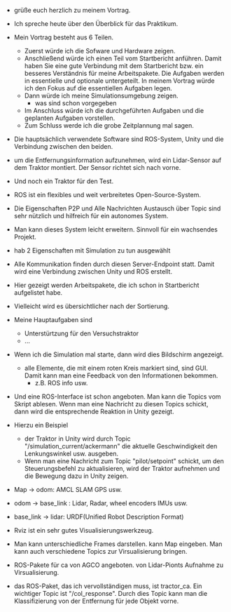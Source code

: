 - grüße euch herzlich zu meinem Vortrag. 
- Ich spreche heute über den Überblick für das Praktikum. 

- Mein Vortrag besteht aus 6 Teilen. 
	- Zuerst würde ich die Sofware und Hardware zeigen. 
	- Anschließend würde ich einen Teil vom Startbericht anführen. Damit haben Sie eine gute Verbindung mit dem Startbericht bzw. ein besseres Verständnis für meine Arbeitspakete. Die Aufgaben werden in essentielle und optionale untergeteilt. In meinem Vortrag würde ich den Fokus auf die essentiellen Aufgaben legen. 
	- Dann würde ich meine Simulationsumgebung zeigen.
		- was sind schon vorgegeben
	- Im Anschluss würde ich die durchgeführten Aufgaben und die geplanten Aufgaben vorstellen. 
	- Zum Schluss werde ich die grobe Zeitplannung mal sagen. 

- Die hauptsächlich verwendete Software sind ROS-System, Unity und die Verbindung zwischen den beiden. 
- um die Entfernungsinformation aufzunehmen, wird ein Lidar-Sensor auf dem Traktor montiert. Der Sensor richtet sich nach vorne. 
- Und noch ein Traktor für den Test. 

- ROS ist ein flexibles und weit verbreitetes Open-Source-System. 
- Die Eigenschaften P2P und Alle Nachrichten Austausch über Topic sind sehr nützlich und hilfreich für ein autonomes System. 
- Man kann dieses System leicht erweitern. Sinnvoll für ein wachsendes Projekt. 

- hab 2 Eigenschaften mit Simulation zu tun ausgewählt

- Alle Kommunikation finden durch diesen Server-Endpoint statt. Damit wird eine Verbindung zwischen Unity und ROS erstellt. 



- Hier gezeigt werden Arbeitspakete, die ich schon in Startbericht aufgelistet habe. 
- Vielleicht wird es übersichtlicher nach der Sortierung. 
- Meine Hauptaufgaben sind 
	- Unterstürtzung für den Versuchstraktor 
	- ...

- Wenn ich die Simulation mal starte, dann wird dies Bildschirm angezeigt. 
	- alle Elemente, die mit einem roten Kreis markiert sind, sind GUI. Damit kann man eine Feedback von den Informationen bekommen.
		- z.B. ROS info usw. 
- Und eine ROS-Interface ist schon angeboten. Man kann die Topics vom Skript ablesen. Wenn man eine Nachricht zu diesen Topics schickt, dann wird die entsprechende Reaktion in Unity gezeigt. 
- Hierzu ein Beispiel 
	- der Traktor in Unity wird durch Topic "/simulation_current/ackermann" die aktuelle Geschwindigkeit den Lenkungswinkel usw. ausgeben.
	- Wenn man eine Nachricht zum Topic "pilot/setpoint" schickt, um den Steuerungsbefehl zu aktualisieren, wird der Traktor aufnehmen und die Bewegung dazu in Unity zeigen. 

- Map -> odom: AMCL SLAM GPS usw. 
- odom -> base_link : Lidar, Radar, wheel encoders IMUs usw. 
- base_link -> lidar: URDF(Unified Robot Description Format) 

- Rviz ist ein sehr gutes Visualisierungswerkzeug. 
- Man kann unterschiedliche Frames darstellen. kann Map eingeben. Man kann auch verschiedene Topics zur Virsualisierung bringen. 


- ROS-Pakete für ca von AGCO angeboten. von Lidar-Pionts Aufnahme zu Virsualisierung. 
- das ROS-Paket, das ich vervollständigen muss, ist tractor_ca. Ein wichtiger Topic ist "/col_response". Durch dies Topic kann man die Klassifizierung von der Entfernung für jede Objekt vorne.